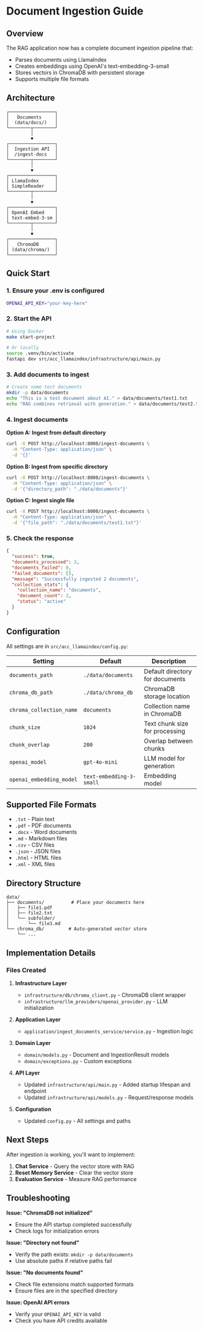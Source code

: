 # Document Ingestion Guide

## Overview

The RAG application now has a complete document ingestion pipeline that:
- Parses documents using LlamaIndex
- Creates embeddings using OpenAI's text-embedding-3-small
- Stores vectors in ChromaDB with persistent storage
- Supports multiple file formats

## Architecture

```
┌─────────────────┐
│   Documents     │
│  (data/docs/)   │
└────────┬────────┘
         │
         ▼
┌─────────────────┐
│  Ingestion API  │
│  /ingest-docs   │
└────────┬────────┘
         │
         ▼
┌─────────────────┐
│ LlamaIndex      │
│ SimpleReader    │
└────────┬────────┘
         │
         ▼
┌─────────────────┐
│ OpenAI Embed    │
│ text-embed-3-sm │
└────────┬────────┘
         │
         ▼
┌─────────────────┐
│   ChromaDB      │
│ (data/chroma/)  │
└─────────────────┘
```

## Quick Start

### 1. Ensure your .env is configured

```bash
OPENAI_API_KEY="your-key-here"
```

### 2. Start the API

```bash
# Using Docker
make start-project

# Or locally
source .venv/bin/activate
fastapi dev src/acc_llamaindex/infrastructure/api/main.py
```

### 3. Add documents to ingest

```bash
# Create some test documents
mkdir -p data/documents
echo "This is a test document about AI." > data/documents/test1.txt
echo "RAG combines retrieval with generation." > data/documents/test2.txt
```

### 4. Ingest documents

**Option A: Ingest from default directory**
```bash
curl -X POST http://localhost:8000/ingest-documents \
  -H "Content-Type: application/json" \
  -d '{}'
```

**Option B: Ingest from specific directory**
```bash
curl -X POST http://localhost:8000/ingest-documents \
  -H "Content-Type: application/json" \
  -d '{"directory_path": "./data/documents"}'
```

**Option C: Ingest single file**
```bash
curl -X POST http://localhost:8000/ingest-documents \
  -H "Content-Type: application/json" \
  -d '{"file_path": "./data/documents/test1.txt"}'
```

### 5. Check the response

```json
{
  "success": true,
  "documents_processed": 2,
  "documents_failed": 0,
  "failed_documents": [],
  "message": "Successfully ingested 2 documents",
  "collection_stats": {
    "collection_name": "documents",
    "document_count": 2,
    "status": "active"
  }
}
```

## Configuration

All settings are in `src/acc_llamaindex/config.py`:

| Setting | Default | Description |
|---------|---------|-------------|
| `documents_path` | `./data/documents` | Default directory for documents |
| `chroma_db_path` | `./data/chroma_db` | ChromaDB storage location |
| `chroma_collection_name` | `documents` | Collection name in ChromaDB |
| `chunk_size` | `1024` | Text chunk size for processing |
| `chunk_overlap` | `200` | Overlap between chunks |
| `openai_model` | `gpt-4o-mini` | LLM model for generation |
| `openai_embedding_model` | `text-embedding-3-small` | Embedding model |

## Supported File Formats

- `.txt` - Plain text
- `.pdf` - PDF documents
- `.docx` - Word documents
- `.md` - Markdown files
- `.csv` - CSV files
- `.json` - JSON files
- `.html` - HTML files
- `.xml` - XML files

## Directory Structure

```
data/
├── documents/          # Place your documents here
│   ├── file1.pdf
│   ├── file2.txt
│   └── subfolder/
│       └── file3.md
└── chroma_db/         # Auto-generated vector store
    └── ...
```

## Implementation Details

### Files Created

1. **Infrastructure Layer**
   - `infrastructure/db/chroma_client.py` - ChromaDB client wrapper
   - `infrastructure/llm_providers/openai_provider.py` - LLM initialization

2. **Application Layer**
   - `application/ingest_documents_service/service.py` - Ingestion logic

3. **Domain Layer**
   - `domain/models.py` - Document and IngestionResult models
   - `domain/exceptions.py` - Custom exceptions

4. **API Layer**
   - Updated `infrastructure/api/main.py` - Added startup lifespan and endpoint
   - Updated `infrastructure/api/models.py` - Request/response models

5. **Configuration**
   - Updated `config.py` - All settings and paths

## Next Steps

After ingestion is working, you'll want to implement:

1. **Chat Service** - Query the vector store with RAG
2. **Reset Memory Service** - Clear the vector store
3. **Evaluation Service** - Measure RAG performance

## Troubleshooting

**Issue: "ChromaDB not initialized"**
- Ensure the API startup completed successfully
- Check logs for initialization errors

**Issue: "Directory not found"**
- Verify the path exists: `mkdir -p data/documents`
- Use absolute paths if relative paths fail

**Issue: "No documents found"**
- Check file extensions match supported formats
- Ensure files are in the specified directory

**Issue: OpenAI API errors**
- Verify your `OPENAI_API_KEY` is valid
- Check you have API credits available
